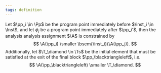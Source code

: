 ```yaml
---
tags: definition
---
```


Let $\pp_i \in \Pp$ be the program point immediately before $\inst_i \in \Inst$, and let $\phi_j$ be a program point immediately after $\pp_i'$, then the analysis analysis assignment $\A$ is constrained by
$$
\A(\pp_i) \smaller \bsem{\inst_i}(\A(\pp_j)).
$$
Additionally, let $\T_\diamond \in \Ts$ be the initial element that must be satisfied at the exit of the final block $\pp_\blacktriangleleft$, i.e.
$$
\A(\pp_\blacktriangleleft) \smaller \T_\diamond.
$$
